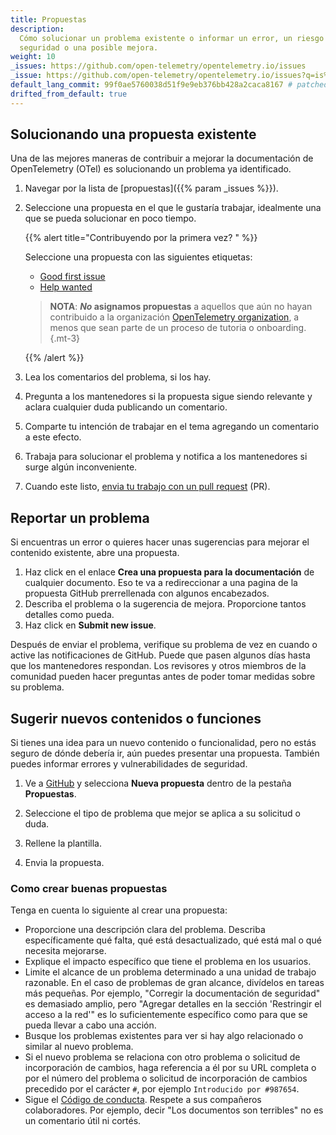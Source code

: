 ```yaml
---
title: Propuestas
description:
  Cómo solucionar un problema existente o informar un error, un riesgo de
  seguridad o una posible mejora.
weight: 10
_issues: https://github.com/open-telemetry/opentelemetry.io/issues
_issue: https://github.com/open-telemetry/opentelemetry.io/issues?q=is%3Aissue+is%3Aopen+sort%3Aupdated-desc+label%3A
default_lang_commit: 99f0ae5760038d51f9e9eb376bb428a2caca8167 # patched
drifted_from_default: true
---
```


## Solucionando una propuesta existente

Una de las mejores maneras de contribuir a mejorar la documentación de
OpenTelemetry (OTel) es solucionando un problema ya identificado.

1. Navegar por la lista de [propuestas]({{% param _issues %}}).
2. Seleccione una propuesta en el que le gustaría trabajar, idealmente una que
   se pueda solucionar en poco tiempo.

   <!-- prettier-ignore -->
   <a name="first-issue"></a>
   {{% alert title="Contribuyendo por la primera vez? " %}}

   Seleccione una propuesta con las siguientes etiquetas:

   - [Good first issue]
   - [Help wanted]

   <!-- prettier-ignore -->
   > **NOTA**: **_No_ asignamos propuestas** a aquellos que aún no hayan
   > contribuido a la organización [OpenTelemetry organization][org], a menos
   > que sean parte de un proceso de tutoria o onboarding.
   {.mt-3}

   <!-- prettier-ignore -->
   [good first issue]: <{{% param _issue %}}%22good+first+issue%22>
   [help wanted]: <{{% param _issue %}}%3A%22help+wanted%22>
   [org]: https://github.com/open-telemetry

   {{% /alert %}}

3. Lea los comentarios del problema, si los hay.
4. Pregunta a los mantenedores si la propuesta sigue siendo relevante y aclara
   cualquier duda publicando un comentario.
5. Comparte tu intención de trabajar en el tema agregando un comentario a este
   efecto.
6. Trabaja para solucionar el problema y notifica a los mantenedores si surge
   algún inconveniente.
7. Cuando este listo, [envia tu trabajo con un pull request](../pull-requests)
   (PR).

## Reportar un problema

Si encuentras un error o quieres hacer unas sugerencias para mejorar el
contenido existente, abre una propuesta.

1. Haz click en el enlace **Crea una propuesta para la documentación** de
   cualquier documento. Eso te va a redireccionar a una pagina de la propuesta
   GitHub prerrellenada con algunos encabezados.
2. Describa el problema o la sugerencia de mejora. Proporcione tantos detalles
   como pueda.
3. Haz click en **Submit new issue**.

Después de enviar el problema, verifique su problema de vez en cuando o active
las notificaciones de GitHub. Puede que pasen algunos días hasta que los
mantenedores respondan. Los revisores y otros miembros de la comunidad pueden
hacer preguntas antes de poder tomar medidas sobre su problema.

## Sugerir nuevos contenidos o funciones

Si tienes una idea para un nuevo contenido o funcionalidad, pero no estás seguro
de dónde debería ir, aún puedes presentar una propuesta. También puedes informar
errores y vulnerabilidades de seguridad.

1. Ve a [GitHub](https://github.com/open-telemetry/opentelemetry.io/issues/new/)
   y selecciona **Nueva propuesta** dentro de la pestaña **Propuestas**.

1. Seleccione el tipo de problema que mejor se aplica a su solicitud o duda.

1. Rellene la plantilla.

1. Envia la propuesta.

### Como crear buenas propuestas

Tenga en cuenta lo siguiente al crear una propuesta:

- Proporcione una descripción clara del problema. Describa específicamente qué
  falta, qué está desactualizado, qué está mal o qué necesita mejorarse.
- Explique el impacto específico que tiene el problema en los usuarios.
- Limite el alcance de un problema determinado a una unidad de trabajo
  razonable. En el caso de problemas de gran alcance, divídelos en tareas más
  pequeñas. Por ejemplo, "Corregir la documentación de seguridad" es demasiado
  amplio, pero "Agregar detalles en la sección 'Restringir el acceso a la red'"
  es lo suficientemente específico como para que se pueda llevar a cabo una
  acción.
- Busque los problemas existentes para ver si hay algo relacionado o similar al
  nuevo problema.
- Si el nuevo problema se relaciona con otro problema o solicitud de
  incorporación de cambios, haga referencia a él por su URL completa o por el
  número del problema o solicitud de incorporación de cambios precedido por el
  carácter `#`, por ejemplo `Introducido por #987654`.
- Sigue el
  [Código de conducta](https://github.com/open-telemetry/community/blob/main/code-of-conduct.md).
  Respete a sus compañeros colaboradores. Por ejemplo, decir "Los documentos son
  terribles" no es un comentario útil ni cortés.
